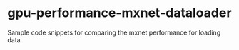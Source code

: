 # gpu-performance-mxnet-dataloader
Sample code snippets for comparing the mxnet performance for loading data
